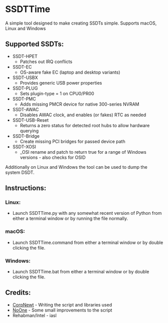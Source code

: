 SSDTTime
==========
A simple tool designed to make creating SSDTs simple.
Supports macOS, Linux and Windows

## Supported SSDTs:
- SSDT-HPET
    - Patches out IRQ conflicts
- SSDT-EC
    - OS-aware fake EC (laptop and desktop variants)
- SSDT-USBX
    - Provides generic USB power properties
- SSDT-PLUG
    - Sets plugin-type = 1 on CPU0/PR00
- SSDT-PMC
    - Adds missing PMCR device for native 300-series NVRAM
- SSDT-AWAC
    - Disables AWAC clock, and enables (or fakes) RTC as needed
- SSDT-USB-Reset
    - Returns a zero status for detected root hubs to allow hardware querying
- SSDT-Bridge
    - Create missing PCI bridges for passed device path
- SSDT-XOSI
    - _OSI rename and patch to return true for a range of Windows versions - also checks for OSID
    
Additionally on Linux and Windows the tool can be used to dump the system DSDT.

## Instructions:
### Linux:
* Launch SSDTTime.py with any somewhat recent version of Python from either a terminal window or by running the file normally.
### macOS:
* Launch SSDTTime.command from either a terminal window or by double clicking the file.
### Windows:
* Launch SSDTTime.bat from either a terminal window or by double clicking the file.

## Credits:
- [CorpNewt](https://github.com/CorpNewt) - Writing the script and libraries used
- [NoOne](https://github.com/IOIIIO) - Some small improvements to the script
- Rehabman/Intel - iasl

